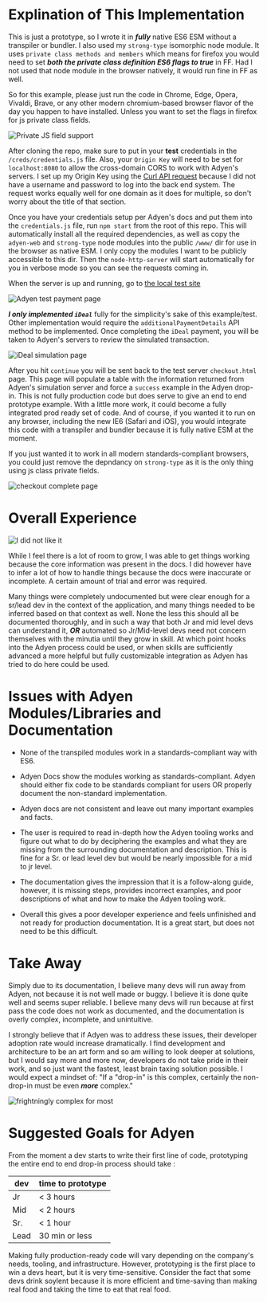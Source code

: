 # Explination of This Implementation

This is just a prototype, so I wrote it in ***fully*** native ES6 ESM without a transpiler or bundler. I also used my `strong-type` isomorphic node module. It uses `private class methods and members` which means for firefox you would need to set ***both the private class definition ES6 flags to true*** in FF. Had I not used that node module in the browser natively, it would run fine in FF as well.

So for this example, please just run the code in Chrome, Edge, Opera, Vivaldi, Brave, or any other modern chromium-based browser flavor of the day you happen to have installed. Unless you want to set the flags in firefox for js private class fields.

![Private JS field support](https://i.imgur.com/AGkxd8P.png)

After cloning the repo, make sure to put in your **test** credentials in the `/creds/credentials.js` file. Also, your `Origin Key` will need to be set for `localhost:8080` to allow the cross-domain CORS to work with Adyen's servers. I set up my Origin Key using the [Curl API request](https://docs.adyen.com/development-resources/how-to-get-an-origin-key#363494807) because I did not have a username and password to log into the back end system. The request works equally well for one domain as it does for multiple, so don't worry about the title of that section.

Once you have your credentials setup per Adyen's docs and put them into the `credentials.js` file, run `npm start` from the root of this repo. This will automatically install all the required dependencies, as well as copy the `adyen-web` and `strong-type` node modules into the public `/www/` dir for use in the browser as native ESM. I only copy the modules I want to be publicly accessible to this dir. Then the `node-http-server` will start automatically for you in verbose mode so you can see the requests coming in.

When the server is up and running, go to [the local test site](http://localhost:8080/)

![Adyen test payment page](https://i.imgur.com/UY8eiZ5.png)

***I only implemented `iDeal`*** fully for the simplicity's sake of this example/test. Other implementation would require the `additionalPaymentDetails` API method to be implemented. Once completing the `iDeal` payment, you will be taken to Adyen's servers to review the simulated transaction.

![iDeal simulation page](https://i.imgur.com/RNEiiYa.png)

After you hit `continue` you will be sent back to the test server `checkout.html` page. This page will populate a table with the information returned from Adyen's simulation server and force a `success` example in the Adyen drop-in. This is not fully production code but does serve to give an end to end prototype example. With a little more work, it could become a fully integrated prod ready set of code. And of course, if you wanted it to run on any browser, including the new IE6 (Safari and iOS), you would integrate this code with a transpiler and bundler because it is fully native ESM at the moment.

If you just wanted it to work in all modern standards-compliant browsers, you could just remove the depndancy on `strong-type` as it is the only thing using js class private fields.

![checkout complete page](https://i.imgur.com/v6y9x7D.png)

  

# Overall Experience

![I did not like it](http://www.reactiongifs.com/r/tmhnks.gif)

While I feel there is a lot of room to grow, I was able to get things working because the core information was present in the docs. I did however have to infer a lot of how to handle things because the docs were inaccurate or incomplete. A certain amount of trial and error was required.

Many things were completely undocumented but were clear enough for a sr/lead dev in the context of the application, and many things needed to be inferred based on that context as well. None the less this should all be documented thoroughly, and in such a way that both Jr and mid level devs can understand it, ***OR*** automated so Jr/Mid-level devs need not concern themselves with the minutia until they grow in skill. At which point hooks into the Adyen process could be used, or when skills are sufficiently advanced a more helpful but fully customizable integration as Adyen has tried to do here could be used.

# Issues with Adyen Modules/Libraries and Documentation

* None of the transpiled modules work in a standards-compliant way with ES6.

* Adyen Docs show the modules working as standards-compliant.
Adyen should either fix code to be standards compliant for users OR properly document the non-standard implementation.

* Adyen docs are not consistent and leave out many important examples and facts.

* The user is required to read in-depth how the Adyen tooling works and figure out what to do by deciphering the examples and what they are missing from the surrounding documentation and description. This is fine for a Sr. or lead level dev but would be nearly impossible for a mid to jr level.

* The documentation gives the impression that it is a follow-along guide, however, it is missing steps, provides incorrect examples, and poor descriptions of what and how to make the Adyen tooling work.

* Overall this gives a poor developer experience and feels unfinished and not ready for production documentation. It is a great start, but does not need to be this difficult. 

# Take Away

Simply due to its documentation, I believe many devs will run away from Adyen, not because it is not well made or buggy. I believe it is done quite well and seems super reliable. I believe many devs will run because at first pass the code does not work as documented, and the documentation is overly complex, incomplete, and unintuitive.

I strongly believe that if Adyen was to address these issues, their developer adoption rate would increase dramatically. I find development and architecture to be an art form and so am willing to look deeper at solutions, but I would say more and more now, developers do not take pride in their work, and so just want the fastest, least brain taxing solution possible. I would expect a mindset of: "If a "drop-in" is this complex, certainly the non-drop-in must be even ***more*** complex." 

![frightningly complex for most](http://www.reactiongifs.com/r/rms.gif)

# Suggested Goals for Adyen

From the moment a dev starts to write their first line of code, prototyping the entire end to end drop-in process should take :

|dev|time to prototype|
|-|-|
|Jr|< 3 hours|
|Mid| < 2 hours|
|Sr.| < 1 hour |
|Lead| 30 min or less| 

Making fully production-ready code will vary depending on the company's needs, tooling, and infrastructure. However, prototyping is the first place to win a devs heart, but it is very time-sensitive. Consider the fact that some devs drink soylent because it is more efficient and time-saving than making real food and taking the time to eat that real food.